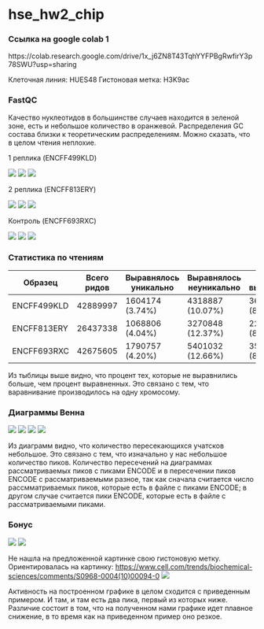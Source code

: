 # hse_hw2_chip
<h3> Ссылка на google colab 1 </h3>
https://colab.research.google.com/drive/1x_j6ZN8T43TqhYYFPBgRwfirY3p78SWU?usp=sharing

Клеточная линия: HUES48
Гистоновая метка: H3K9ac

<h3> FastQC </h3

Качество нуклеотидов в большинстве случаев находится в зеленой зоне, есть и небольшое количество в оранжевой. Распределения GC состава близки к теоретическим распределениям. Можно сказать, что в целом чтения неплохие. 
  
1 реплика (ENCFF499KLD)

![](https://github.com/ZhukovaJul/hse_hw2_chip/blob/c9e83cd96515ba03b12034bfcc79be50b4f9971f/img/KLD_1.PNG)
![](https://github.com/ZhukovaJul/hse_hw2_chip/blob/c9e83cd96515ba03b12034bfcc79be50b4f9971f/img/KLD.PNG)
![](https://github.com/ZhukovaJul/hse_hw2_chip/blob/c9e83cd96515ba03b12034bfcc79be50b4f9971f/img/KLD_3.PNG)

2 реплика (ENCFF813ERY)

![](https://github.com/ZhukovaJul/hse_hw2_chip/blob/c9e83cd96515ba03b12034bfcc79be50b4f9971f/img/ERY_1.PNG)
![](https://github.com/ZhukovaJul/hse_hw2_chip/blob/c9e83cd96515ba03b12034bfcc79be50b4f9971f/img/ERY_2.PNG)
![](https://github.com/ZhukovaJul/hse_hw2_chip/blob/c9e83cd96515ba03b12034bfcc79be50b4f9971f/img/ERY_3.PNG)

Контроль (ENCFF693RXC)

![](https://github.com/ZhukovaJul/hse_hw2_chip/blob/c9e83cd96515ba03b12034bfcc79be50b4f9971f/img/RXC_1.PNG)
![](https://github.com/ZhukovaJul/hse_hw2_chip/blob/c9e83cd96515ba03b12034bfcc79be50b4f9971f/img/RXC_2.PNG)
![](https://github.com/ZhukovaJul/hse_hw2_chip/blob/c9e83cd96515ba03b12034bfcc79be50b4f9971f/img/RXC_3.PNG)

<h3> Статистика по чтениям </h3>

| Образец | Всего ридов | Выравнялось уникально | Выравнялось неуникально | Не выравнялось | 
|---|---|---|---|---|
| ENCFF499KLD   | 42889997 | 1604174 (3.74%)  |4318887 (10.07%) |36966936 (86.19%)|
| ENCFF813ERY   | 26437338 | 1068806 (4.04%)  |3270848 (12.37%) |22097684 (83.59%)|
| ENCFF693RXC   | 42675605 | 1790757 (4.20%)  |5401032 (12.66%) |35483816 (83.15%)|

Из тыблицы выше видно, что процент тех, которые не выравнились больше, чем процент выравненных. Это связано с тем, что варавнивание производилось на одну хромосому. 

<h3> Диаграммы Венна </h3>

![](https://github.com/ZhukovaJul/hse_hw2_chip/blob/14be6922f43838423ba208efd7bc159ed019ccd2/img/v1.PNG)
![](https://github.com/ZhukovaJul/hse_hw2_chip/blob/14be6922f43838423ba208efd7bc159ed019ccd2/img/v2.PNG)
![](https://github.com/ZhukovaJul/hse_hw2_chip/blob/14be6922f43838423ba208efd7bc159ed019ccd2/img/v3.PNG)
![](https://github.com/ZhukovaJul/hse_hw2_chip/blob/14be6922f43838423ba208efd7bc159ed019ccd2/img/v4.PNG)

Из диаграмм видно, что количество пересекающихся учатсков небольшое. Это связано с тем, что изначально у нас небольшое количество пиков. 
Количество пересечений на диаграммах рассматриваемых пиков с пиками ENCODE и в пересечении пиков ENCODE с рассматриваемыми разное, так как сначала считается число рассмматриваемых пиков, которые есть в файле с пиками ENCODE; в другом случае считается пики ENCODE, которые есть в файле с рассматриваемыми пиками. 

<h3> Бонус </h3>

![](https://github.com/ZhukovaJul/hse_hw2_chip/blob/67415bd3e6f8d643922d4aac87bdcf70d380d1e5/img/%D0%91%D0%B5%D0%B7%20%D0%BD%D0%B0%D0%B7%D0%B2%D0%B0%D0%BD%D0%B8%D1%8F%20(3).png)
![](https://github.com/ZhukovaJul/hse_hw2_chip/blob/67415bd3e6f8d643922d4aac87bdcf70d380d1e5/img/%D0%91%D0%B5%D0%B7%20%D0%BD%D0%B0%D0%B7%D0%B2%D0%B0%D0%BD%D0%B8%D1%8F%20(4).png)

Не нашла на предложенной картинке свою гистоновую метку. Ориентировалась на картинку: https://www.cell.com/trends/biochemical-sciences/comments/S0968-0004(10)00094-0
![](https://github.com/ZhukovaJul/hse_hw2_chip/blob/91e2ecca29689ccb65e0dc67ca9bd74e96a263a9/img/gr1.jpg)

Активность на построенном графике в целом сходится с приведенным примером. И там, и там есть два пика, первый из которых ниже. Различие состоит в том, что на полученном нами графике идет плавное снижение, в то время как на приведенном пример оно резкое. 
